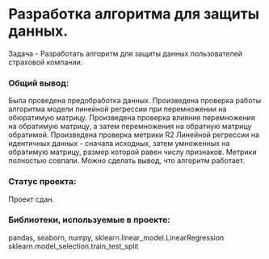 # Разработка алгоритма для защиты данных.

Задача - Разработать алгоритм для защиты данных пользователей страховой компании.

### Общий вывод:

Была проведена предобработка данных. Произведена проверка работы алгоритма модели линейной регрессии при перемножении на обюратимую матрицу. Произведена проверка влияния перемножения на обратимую матрицу, а затем перемножения на обратную матрицу обратимой. Произведена проверка метрики R2 Линейной регрессии на идентичных данных - сначала исходных, затем умноженных на обратимую матрицу, размер которой равен числу признаков. Метрики полностью совпали. Можно сделать вывод, что алгоритм работает.

### Статус проекта:

Проект сдан.  

### Библиотеки, используемые в проекте:

pandas,
seaborn,
numpy,
sklearn.linear_model.LinearRegression
sklearn.model_selection.train_test_split
